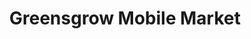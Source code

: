 ---
title: "Greensgrow Mobile Market"
url: /philadelphia/greensgrow-mobile-market-north-broad-street/
shop: farm
---